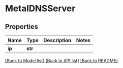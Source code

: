 # MetalDNSServer

## Properties
Name | Type | Description | Notes
------------ | ------------- | ------------- | -------------
**ip** | **str** |  | 

[[Back to Model list]](../README.md#documentation-for-models) [[Back to API list]](../README.md#documentation-for-api-endpoints) [[Back to README]](../README.md)


